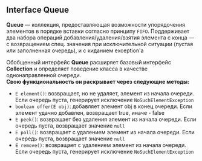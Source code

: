 ## Interface Queue 

__Queue__ — коллекция, предоставляющая возможности упорядочения элементов в порядке вставки согласно принципу `FIFO`.
Поддерживает два набора операций добавления/удаления/взятия элемента с конца — с возвращением спец. значения при 
исключительной ситуации (пустая или заполненная очередь), и с киданием exception'а

Обобщенный интерфейс __Queue<E>__ расширяет базовый интерфейс __Collection__ и определяет поведение класса в качестве 
однонаправленной очереди.  
__Свою функциональность он раскрывает через следующие методы:__  
- `E element()`: возвращает, но не удаляет, элемент из начала очереди. Если очередь пуста, генерирует 
    исключение `NoSuchElementException`
- `boolean offer(E obj)`: добавляет элемент obj в конец очереди. Если элемент удачно добавлен, 
    возвращает true, иначе - false  
- `E peek()`: возвращает без удаления элемент из начала очереди. Если очередь пуста, возвращает значение `null`
- `E poll()`: возвращает с удалением элемент из начала очереди. Если очередь пуста, возвращает значение `null`
- `E remove()`: возвращает с удалением элемент из начала очереди. Если очередь пуста, генерирует 
    исключение `NoSuchElementException`
